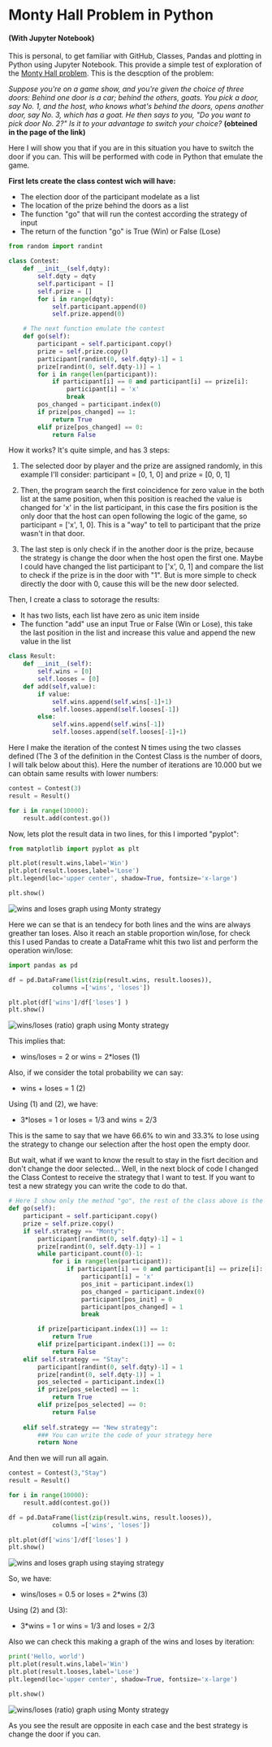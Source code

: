 # Monty Hall  Problem in Python 
#### (With Jupyter Notebook)

This is personal, to get familiar with GitHub, Classes, Pandas and plotting in Python using Jupyter Notebook. This provide a simple test of exploration of the [Monty Hall problem](https://en.wikipedia.org/wiki/Monty_Hall_problem). This is the descption of the problem:

*Suppose you're on a game show, and you're given the choice of three doors: Behind one door is a car; behind the others, goats. You pick a door, say No. 1, and the host, who knows what's behind the doors, opens another door, say No. 3, which has a goat. He then says to you, "Do you want to pick door No. 2?" Is it to your advantage to switch your choice?*
**(obteined in the page of the link)**

Here I will show you that if you are in this situation you have to switch the door if you can. This will be performed with code in Python that emulate the game. 

**First lets create the class contest wich will have:**
- The election door of the participant modelate as a list
- The location of the prize behind the doors as a list
- The function "go" that will run the contest according the strategy of input
- The return of the function "go" is True (Win) or False (Lose)


```python
from random import randint

class Contest:
    def __init__(self,dqty):
        self.dqty = dqty 
        self.participant = []
        self.prize = []
        for i in range(dqty):
            self.participant.append(0)
            self.prize.append(0)

    # The next function emulate the contest
    def go(self):
        participant = self.participant.copy()
        prize = self.prize.copy()
        participant[randint(0, self.dqty)-1] = 1 
        prize[randint(0, self.dqty-1)] = 1
        for i in range(len(participant)):
            if participant[i] == 0 and participant[i] == prize[i]:
                participant[i] = 'x'
                break
        pos_changed = participant.index(0)
        if prize[pos_changed] == 1:
            return True
        elif prize[pos_changed] == 0:
            return False
```

How it works? It's quite simple, and has 3 steps:

1. The selected door by player and the prize are assigned randomly, in this example I'll consider: participant = [0, 1, 0] and prize = [0, 0, 1]

1. Then, the program search the first coincidence for zero value in the both list at the same position, when this position is reached the value is changed for 'x' in the list participant, in this case the firs position is the only door that the host can open following the logic of the game, so participant = ['x', 1, 0]. This is a "way" to tell to participant that the prize wasn't in that door.

1. The last step is only check if in the another door is the prize, because the strategy is change the door when the host open the first one. Maybe I could have changed the list participant to ['x', 0, 1] and compare the list to check if the prize is in the door with "1". But is more simple to check directly the door with 0, cause this will be the new door selected.

Then, I create a class to sotorage the results:

- It has two lists, each list have zero as unic item inside
- The function "add" use an input True or False (Win or Lose), this take the last position in the list and increase this value and append the new value in the list

```python
class Result:
    def __init__(self):
        self.wins = [0]
        self.looses = [0]
    def add(self,value):
        if value:
            self.wins.append(self.wins[-1]+1)
            self.looses.append(self.looses[-1])
        else:
            self.wins.append(self.wins[-1])
            self.looses.append(self.looses[-1]+1)
```

Here I make the iteration of the contest N times using the two classes defined (The 3 of the definition in the Contest Class is the number of doors, I will talk below about this). Here the number of iterations are 10.000 but we can obtain same results with lower numbers:

```python
contest = Contest(3)
result = Result()

for i in range(10000):
    result.add(contest.go())
```
Now, lets plot the result data in two lines, for this I imported "pyplot":

```python
from matplotlib import pyplot as plt

plt.plot(result.wins,label='Win')
plt.plot(result.looses,label='Lose')
plt.legend(loc='upper center', shadow=True, fontsize='x-large')

plt.show() 
```

![wins and loses graph using Monty strategy](imgs/win_lose-monthy.png)

Here we can se that is an tendecy for both lines and the wins are always greather tan loses. Also it reach an stable proportion win/lose, for check this I used Pandas to create a DataFrame whit this two list and perform the operation win/lose:

```python
import pandas as pd

df = pd.DataFrame(list(zip(result.wins, result.looses)),
            columns =['wins', 'loses'])

plt.plot(df['wins']/df['loses'] )
plt.show()
```
![wins/loses (ratio) graph using Monty strategy](imgs/win_lose-ratio-monthy.png)

This implies that:
    
*   wins/loses = 2      or      wins = 2*loses          (1)
    
Also, if we consider the total probability we can say:

*   wins + loses = 1                                    (2)

Using (1) and (2), we have:

*   3*loses = 1         or      loses = 1/3     and     wins = 2/3

This is the same to say that we have 66.6% to win and 33.3% to lose using the strategy to change our selection after the host open the empty door.

But wait, what if we want to know the result to stay in the fisrt decition and don't change the door selected... Well, in the next block of code I changed the Class Contest to receive the strategy that I want to test. If you want to test a new strategy you can write the code to do that.

```python
# Here I show only the method "go", the rest of the class above is the same 
def go(self):
    participant = self.participant.copy()
    prize = self.prize.copy()
    if self.strategy == "Monty":
        participant[randint(0, self.dqty)-1] = 1 
        prize[randint(0, self.dqty-1)] = 1
        while participant.count(0)-1:
            for i in range(len(participant)):
                if participant[i] == 0 and participant[i] == prize[i]:
                    participant[i] = 'x'
                    pos_init = participant.index(1)
                    pos_changed = participant.index(0)
                    participant[pos_init] = 0
                    participant[pos_changed] = 1
                    break

        if prize[participant.index(1)] == 1:
            return True
        elif prize[participant.index(1)] == 0:
            return False
    elif self.strategy == "Stay":
        participant[randint(0, self.dqty)-1] = 1 
        prize[randint(0, self.dqty-1)] = 1
        pos_selected = participant.index(1)
        if prize[pos_selected] == 1:
            return True
        elif prize[pos_selected] == 0:
            return False
    
    elif self.strategy == "New strategy":
        ### You can write the code of your strategy here
        return None
```

And then we will run all again.

```python
contest = Contest(3,"Stay")
result = Result()

for i in range(10000):
    result.add(contest.go())

df = pd.DataFrame(list(zip(result.wins, result.looses)),
            columns =['wins', 'loses'])

plt.plot(df['wins']/df['loses'] )
plt.show()
```

![wins and loses graph using staying strategy](imgs/win_lose-stay.png)

So, we have:

*   wins/loses = 0.5      or      loses = 2*wins          (3)

Using (2) and (3):

*   3*wins = 1         or      wins = 1/3     and     loses = 2/3

Also we can check this making a graph of the wins and loses by iteration:

```python
print('Hello, world')
plt.plot(result.wins,label='Win')
plt.plot(result.looses,label='Lose')
plt.legend(loc='upper center', shadow=True, fontsize='x-large')

plt.show()
```

![wins/loses (ratio) graph using Monty strategy](imgs/win_lose-ratio-stay.png)

As you see the result are opposite in each case and the best strategy is change the door if you can. 